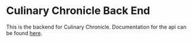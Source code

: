 # Culinary Chronicle Back End

This is the backend for Culinary Chronicle. Documentation for the api can be found [here](https://culinary-chronicle.onrender.com/api/).
